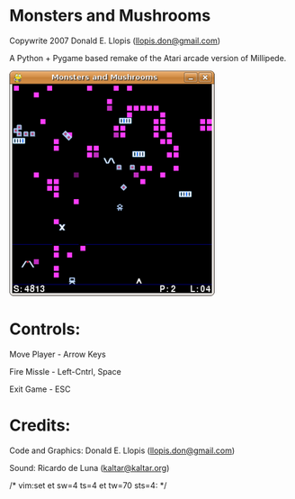 # Monsters and Mushrooms

Copywrite 2007 Donald E. Llopis (llopis.don@gmail.com)

A Python + Pygame based remake of the Atari arcade version of Millipede.

![Alt text](https://github.com/llopisdon/monsters_and_mushrooms/blob/master/screenshot.png?raw=true "Screenshot")

# Controls:

Move Player - Arrow Keys

Fire Missle - Left-Cntrl, Space

Exit Game   - ESC

# Credits:

Code and Graphics: Donald E. Llopis (llopis.don@gmail.com)

Sound: Ricardo de Luna (kaltar@kaltar.org)

/* vim:set et sw=4 ts=4 et tw=70 sts=4: */
